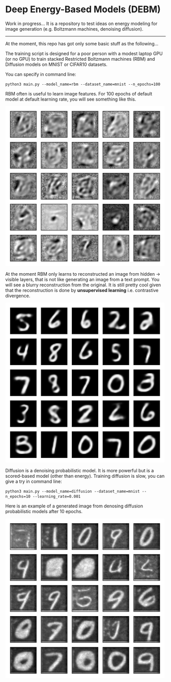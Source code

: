 # Deep Energy-Based Models (DEBM)
Work in progress... It is a repository to test ideas on energy modeling for image generation (e.g. Boltzmann machines, denoising diffusion).  

---
At the moment, this repo has got only some basic stuff as the following...

The training script is designed for a poor person with a modest laptop GPU (or no GPU) to train stacked Restricted Boltzmann machines (RBM) and Diffusion models on MNIST or CIFAR10 datasets.

You can specify in command line:
```
python3 main.py --model_name=rbm --dataset_name=mnist --n_epochs=100
```

RBM often is useful to learn image features. For 100 epochs of default model at default learning rate, you will see something like this.

![image](assets/rbm_filter.png)

At the moment RBM only learns to reconstructed an image from hidden -> visible layers, that is not like generating an image from a text prompt. You will see a blurry reconstruction from the original. It is still pretty cool given that the reconstruction is done by **unsupervised learning** i.e. contrastive divergence.

![image](assets/rbm_resconstructed.png)

Diffusion is a denoising probabilistic model. It is more powerful but is a scored-based model (other than energy). Training diffusion is slow, you can give a try in command line:
```
python3 main.py --model_name=diffusion --dataset_name=mnist --n_epochs=10 --learning_rate=0.001
```
Here is an example of a generated image from denosing diffusion probabilistic models after 10 epochs.

![image](assets/diffusion.png)

